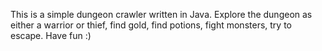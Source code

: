 This is a simple dungeon crawler written in Java. Explore the dungeon as either a warrior or thief, find gold, find potions, fight monsters, try to escape. Have fun :)

